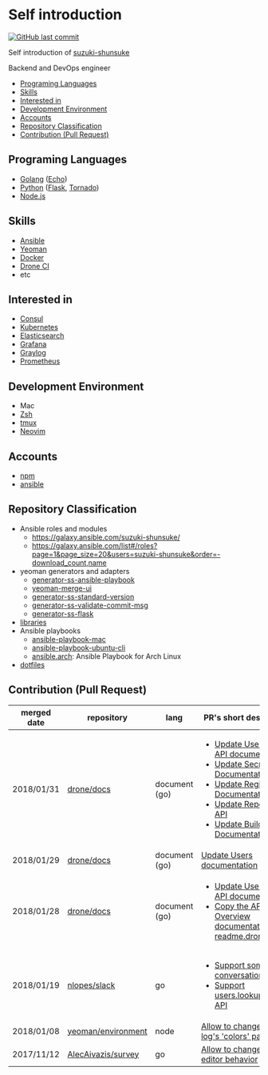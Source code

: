 # Self introduction

[![GitHub last commit](https://img.shields.io/github/last-commit/suzuki-shunsuke/profile.svg)](https://github.com/suzuki-shunsuke/profile)

Self introduction of [suzuki-shunsuke](https://github.com/suzuki-shunsuke)

Backend and DevOps engineer

* [Programing Languages](#programing-languages)
* [Skills](#skills)
* [Interested in](#interested-in)
* [Development Environment](#development-environment)
* [Accounts](#accounts)
* [Repository Classification](#repository-classification)
* [Contribution (Pull Request)](#contribution-pull-request)

## Programing Languages

* [Golang](https://golang.org/doc/) ([Echo](https://echo.labstack.com/))
* [Python](https://www.python.org/) ([Flask](http://flask.pocoo.org/), [Tornado](http://www.tornadoweb.org/en/stable/))
* [Node.js](https://nodejs.org/en/)

## Skills

* [Ansible](http://docs.ansible.com/ansible/latest/index.html)
* [Yeoman](http://yeoman.io/)
* [Docker](https://docs.docker.com/)
* [Drone CI](http://docs.drone.io/)
* etc

## Interested in

* [Consul](https://www.consul.io/)
* [Kubernetes](https://kubernetes.io/)
* [Elasticsearch](https://www.elastic.co/guide/en/elasticsearch/reference/current/index.html)
* [Grafana](http://docs.grafana.org/)
* [Graylog](http://docs.graylog.org/en/latest/index.html)
* [Prometheus](https://prometheus.io/docs/introduction/overview/)

## Development Environment

* Mac
* [Zsh](https://github.com/suzuki-shunsuke/zsh.conf)
* [tmux](https://github.com/suzuki-shunsuke/tmux.conf)
* [Neovim](https://github.com/suzuki-shunsuke/neovim.conf)

## Accounts

* [npm](https://www.npmjs.com/~suzuki-shunsuke)
* [ansible](https://galaxy.ansible.com/suzuki-shunsuke/)

## Repository Classification

* Ansible roles and modules
  * https://galaxy.ansible.com/suzuki-shunsuke/
  * https://galaxy.ansible.com/list#/roles?page=1&page_size=20&users=suzuki-shunsuke&order=-download_count,name
* yeoman generators and adapters
  * [generator-ss-ansible-playbook](https://github.com/suzuki-shunsuke/generator-ss-ansible-playbook)
  * [yeoman-merge-ui](https://github.com/suzuki-shunsuke/yeoman-merge-ui)
  * [generator-ss-standard-version](https://github.com/suzuki-shunsuke/generator-ss-standard-version)
  * [generator-ss-validate-commit-msg](https://github.com/suzuki-shunsuke/generator-ss-validate-commit-msg)
  * [generator-ss-flask](https://github.com/suzuki-shunsuke/generator-ss-flask)
* [libraries](LIBRARIES.md)
* Ansible playbooks
  * [ansible-playbook-mac](https://github.com/suzuki-shunsuke/ansible-playbook-mac)
  * [ansible-playbook-ubuntu-cli](https://github.com/suzuki-shunsuke/ansible-playbook-ubuntu-cli)
  * [ansible.arch](https://github.com/suzuki-shunsuke/ansible.arch): Ansible Playbook for Arch Linux
* [dotfiles](https://github.com/suzuki-shunsuke/dotfiles)

## Contribution (Pull Request)

merged date | repository | lang | PR's short description
--- | --- | --- | ---
2018/01/31 | [drone/docs](https://github.com/drone/docs) | document (go) | <ul><li>[Update User Create API documentation](https://github.com/drone/docs/pull/281)</li><li>[Update Secrets API Documentation](https://github.com/drone/docs/pull/292)</li><li>[Update Registry API Documentation](https://github.com/drone/docs/pull/294)</li><li>[Update Repository API](https://github.com/drone/docs/pull/293)</li><li>[Update Build API Documentation](https://github.com/drone/docs/pull/295)</li></ul>
2018/01/29 | [drone/docs](https://github.com/drone/docs) | document (go) | [Update Users documentation](https://github.com/drone/docs/pull/291)
2018/01/28 | [drone/docs](https://github.com/drone/docs) | document (go) | <ul><li>[Update User Update API documentation](https://github.com/drone/docs/pull/282)</li><li>[Copy the API Overview documentation from readme.drone.io](https://github.com/drone/docs/pull/280)</li></ul>
2018/01/19 | [nlopes/slack](https://github.com/nlopes/slack) | go | <ul><li>[Support some conversation API](https://github.com/nlopes/slack/pull/249)</li><li>[Support users.lookupByEmail API](https://github.com/nlopes/slack/pull/247)</li></ul>
2018/01/08 | [yeoman/environment](https://github.com/yeoman/environment) | node | [Allow to change the log's 'colors' parameter](https://github.com/yeoman/environment/pull/93)
2017/11/12 | [AlecAivazis/survey](https://github.com/AlecAivazis/survey) | go | [Allow to change the editor behavior](https://github.com/AlecAivazis/survey/pull/110)
